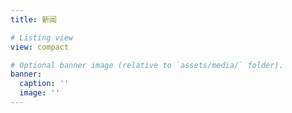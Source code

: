 ```yaml
---
title: 新闻

# Listing view
view: compact

# Optional banner image (relative to `assets/media/` folder).
banner:
  caption: ''
  image: ''
---
```

